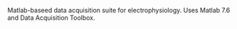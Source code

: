 Matlab-baseed data acquisition suite for electrophysiology. Uses Matlab 7.6 and Data Acquisition Toolbox.